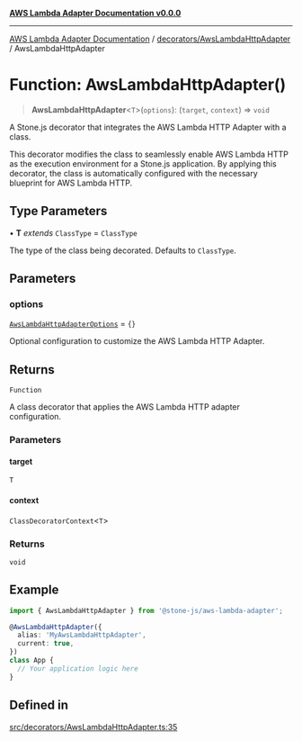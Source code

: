 [**AWS Lambda Adapter Documentation v0.0.0**](../../../README.md)

***

[AWS Lambda Adapter Documentation](../../../modules.md) / [decorators/AwsLambdaHttpAdapter](../README.md) / AwsLambdaHttpAdapter

# Function: AwsLambdaHttpAdapter()

> **AwsLambdaHttpAdapter**\<`T`\>(`options`): (`target`, `context`) => `void`

A Stone.js decorator that integrates the AWS Lambda HTTP Adapter with a class.

This decorator modifies the class to seamlessly enable AWS Lambda HTTP as the
execution environment for a Stone.js application. By applying this decorator,
the class is automatically configured with the necessary blueprint for AWS Lambda HTTP.

## Type Parameters

• **T** *extends* `ClassType` = `ClassType`

The type of the class being decorated. Defaults to `ClassType`.

## Parameters

### options

[`AwsLambdaHttpAdapterOptions`](../interfaces/AwsLambdaHttpAdapterOptions.md) = `{}`

Optional configuration to customize the AWS Lambda HTTP Adapter.

## Returns

`Function`

A class decorator that applies the AWS Lambda HTTP adapter configuration.

### Parameters

#### target

`T`

#### context

`ClassDecoratorContext`\<`T`\>

### Returns

`void`

## Example

```typescript
import { AwsLambdaHttpAdapter } from '@stone-js/aws-lambda-adapter';

@AwsLambdaHttpAdapter({
  alias: 'MyAwsLambdaHttpAdapter',
  current: true,
})
class App {
  // Your application logic here
}
```

## Defined in

[src/decorators/AwsLambdaHttpAdapter.ts:35](https://github.com/stonemjs/aws-middleware/blob/f8f28d71d5c0361fb5acf8a9a666be52d9e731c3/src/decorators/AwsLambdaHttpAdapter.ts#L35)
